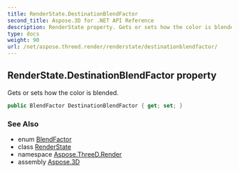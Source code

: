 ```yaml
---
title: RenderState.DestinationBlendFactor
second_title: Aspose.3D for .NET API Reference
description: RenderState property. Gets or sets how the color is blended
type: docs
weight: 90
url: /net/aspose.threed.render/renderstate/destinationblendfactor/
---
```

## RenderState.DestinationBlendFactor property

Gets or sets how the color is blended.

```csharp
public BlendFactor DestinationBlendFactor { get; set; }
```

### See Also

* enum [BlendFactor](../../blendfactor/)
* class [RenderState](../)
* namespace [Aspose.ThreeD.Render](../../../aspose.threed.render/)
* assembly [Aspose.3D](../../../)


